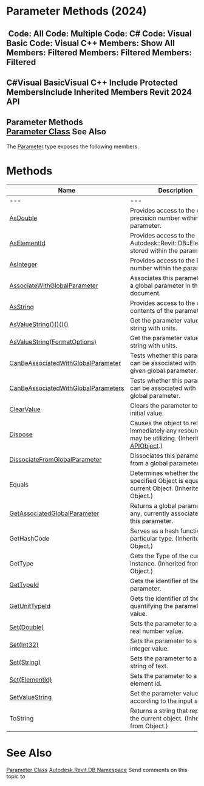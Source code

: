 # Parameter Methods (2024)

﻿
 Code: All Code: Multiple Code: C# Code: Visual Basic Code: Visual C++  Members: Show All Members: Filtered Members: Filtered Members: Filtered   
---  
C#Visual BasicVisual C++
Include Protected MembersInclude Inherited Members
Revit 2024 API  
---  
Parameter Methods  
[Parameter Class](333ff41b-e6a7-d959-60bf-c3bfae495581.md "Parameter Class") See Also  
---  
The [Parameter](333ff41b-e6a7-d959-60bf-c3bfae495581.md "Parameter Class") type exposes the following members.
# Methods
| Name | Description |
| --- | --- |
| --- | --- | --- |
| [AsDouble](8831936d-965b-ec90-7e96-b2933c80b88e.md "AsDouble Method") | Provides access to the double precision number within the parameter. |
| [AsElementId](3e05f5e6-72a2-f633-3740-93feecee8156.md "AsElementId Method") | Provides access to the Autodesk::Revit::DB::ElementId^ stored within the parameter. |
| [AsInteger](507608fe-47fc-1441-acdc-5ce9c3c5da03.md "AsInteger Method") | Provides access to the integer number within the parameter. |
| [AssociateWithGlobalParameter](796f3d95-956e-a2a9-7f8e-e8efd2a0eea0.md "AssociateWithGlobalParameter Method") | Associates this parameter with a global parameter in the same document. |
| [AsString](7aff8476-0396-fc08-27b4-467e4017f6a7.md "AsString Method") | Provides access to the string contents of the parameter. |
| [AsValueString()()()()](5015755d-ee80-9d74-68d9-55effc60ed0c.md "AsValueString Method") | Get the parameter value as a string with units. |
| [AsValueString(FormatOptions)](b339e4f2-847b-c73a-91a6-034b134d30e7.md "AsValueString Method \(FormatOptions\)") | Get the parameter value as a string with units. |
| [CanBeAssociatedWithGlobalParameter](f14bfd98-34de-ea9a-e34f-55631d23d466.md "CanBeAssociatedWithGlobalParameter Method") | Tests whether this parameter can be associated with the given global parameter. |
| [CanBeAssociatedWithGlobalParameters](fdbfc683-adc4-b722-c466-a605216a0ee4.md "CanBeAssociatedWithGlobalParameters Method") | Tests whether this parameter can be associated with any global parameter. |
| [ClearValue](14658620-d5d5-d8f2-1b6c-343180951d63.md "ClearValue Method") | Clears the parameter to its initial value. |
| [Dispose](7c03212a-b587-1c89-3912-efea0d2619c5.md "Dispose Method") | Causes the object to release immediately any resources it may be utilizing. (Inherited from [APIObject](beb86ef5-39ad-3f0d-0cd9-0c929387a2bb.md "APIObject Class").) |
| [DissociateFromGlobalParameter](060e7402-6c92-06c2-d95b-1a79a3fad44a.md "DissociateFromGlobalParameter Method") | Dissociates this parameter from a global parameter. |
| Equals | Determines whether the specified Object is equal to the current Object. (Inherited from Object.) |
| [GetAssociatedGlobalParameter](af5f333f-0d47-5f51-db38-bd6886905cf6.md "GetAssociatedGlobalParameter Method") | Returns a global parameter, if any, currently associated with this parameter. |
| GetHashCode | Serves as a hash function for a particular type.  (Inherited from Object.) |
| GetType | Gets the Type of the current instance. (Inherited from Object.) |
| [GetTypeId](03251b25-046d-1cd2-2b6d-85726f8593e5.md "GetTypeId Method") | Gets the identifier of the parameter. |
| [GetUnitTypeId](fdcf8a82-e71b-ec72-4cd0-12e5de45517b.md "GetUnitTypeId Method") | Gets the identifier of the unit quantifying the parameter value. |
| [Set(Double)](a3e195e5-5601-2ffb-511b-693052137fa8.md "Set Method \(Double\)") | Sets the parameter to a new real number value. |
| [Set(Int32)](64a3ad4d-f2b9-632b-c99b-f09bd4d635ee.md "Set Method \(Int32\)") | Sets the parameter to a new integer value. |
| [Set(String)](956a1e23-cfe5-a60b-1ff9-0e8e33812774.md "Set Method \(String\)") | Sets the parameter to a new string of text. |
| [Set(ElementId)](992097b4-0477-249f-581d-7903dfafd66d.md "Set Method \(ElementId\)") | Sets the parameter to a new element id. |
| [SetValueString](4218a8dc-1102-1766-8491-66e461e77ee5.md "SetValueString Method") | Set the parameter value according to the input string. |
| ToString | Returns a string that represents the current object. (Inherited from Object.) |

# See Also
[Parameter Class](333ff41b-e6a7-d959-60bf-c3bfae495581.md "Parameter Class")
[Autodesk.Revit.DB Namespace](87546ba7-461b-c646-cbb1-2cb8f5bff8b2.md "Autodesk.Revit.DB Namespace")
Send comments on this topic to 